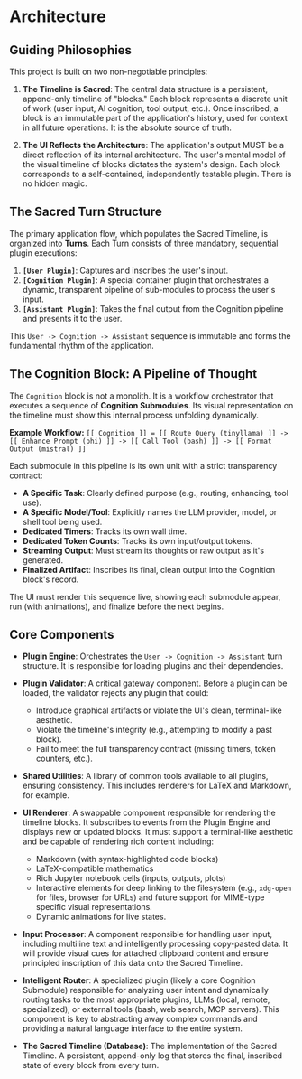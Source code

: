 # Architecture

## Guiding Philosophies

This project is built on two non-negotiable principles:

1.  **The Timeline is Sacred**: The central data structure is a persistent, append-only timeline of "blocks." Each block represents a discrete unit of work (user input, AI cognition, tool output, etc.). Once inscribed, a block is an immutable part of the application's history, used for context in all future operations. It is the absolute source of truth.

2.  **The UI Reflects the Architecture**: The application's output MUST be a direct reflection of its internal architecture. The user's mental model of the visual timeline of blocks dictates the system's design. Each block corresponds to a self-contained, independently testable plugin. There is no hidden magic.

## The Sacred Turn Structure

The primary application flow, which populates the Sacred Timeline, is organized into **Turns**. Each Turn consists of three mandatory, sequential plugin executions:

1.  **`[User Plugin]`**: Captures and inscribes the user's input.
2.  **`[Cognition Plugin]`**: A special container plugin that orchestrates a dynamic, transparent pipeline of sub-modules to process the user's input.
3.  **`[Assistant Plugin]`**: Takes the final output from the Cognition pipeline and presents it to the user.

This `User -> Cognition -> Assistant` sequence is immutable and forms the fundamental rhythm of the application.

## The Cognition Block: A Pipeline of Thought

The `Cognition` block is not a monolith. It is a workflow orchestrator that executes a sequence of **Cognition Submodules**. Its visual representation on the timeline must show this internal process unfolding dynamically.

**Example Workflow:**
`[[ Cognition ]] = [[ Route Query (tinyllama) ]] -> [[ Enhance Prompt (phi) ]] -> [[ Call Tool (bash) ]] -> [[ Format Output (mistral) ]]`

Each submodule in this pipeline is its own unit with a strict transparency contract:
-   **A Specific Task**: Clearly defined purpose (e.g., routing, enhancing, tool use).
-   **A Specific Model/Tool**: Explicitly names the LLM provider, model, or shell tool being used.
-   **Dedicated Timers**: Tracks its own wall time.
-   **Dedicated Token Counts**: Tracks its own input/output tokens.
-   **Streaming Output**: Must stream its thoughts or raw output as it's generated.
-   **Finalized Artifact**: Inscribes its final, clean output into the Cognition block's record.

The UI must render this sequence live, showing each submodule appear, run (with animations), and finalize before the next begins.

## Core Components

-   **Plugin Engine**: Orchestrates the `User -> Cognition -> Assistant` turn structure. It is responsible for loading plugins and their dependencies.

-   **Plugin Validator**: A critical gateway component. Before a plugin can be loaded, the validator rejects any plugin that could:
    -   Introduce graphical artifacts or violate the UI's clean, terminal-like aesthetic.
    -   Violate the timeline's integrity (e.g., attempting to modify a past block).
    -   Fail to meet the full transparency contract (missing timers, token counters, etc.).

-   **Shared Utilities**: A library of common tools available to all plugins, ensuring consistency. This includes renderers for LaTeX and Markdown, for example.

-   **UI Renderer**: A swappable component responsible for rendering the timeline blocks. It subscribes to events from the Plugin Engine and displays new or updated blocks. It must support a terminal-like aesthetic and be capable of rendering rich content including:
    -   Markdown (with syntax-highlighted code blocks)
    -   LaTeX-compatible mathematics
    -   Rich Jupyter notebook cells (inputs, outputs, plots)
    -   Interactive elements for deep linking to the filesystem (e.g., `xdg-open` for files, browser for URLs) and future support for MIME-type specific visual representations.
    -   Dynamic animations for live states.

-   **Input Processor**: A component responsible for handling user input, including multiline text and intelligently processing copy-pasted data. It will provide visual cues for attached clipboard content and ensure principled inscription of this data onto the Sacred Timeline.

-   **Intelligent Router**: A specialized plugin (likely a core Cognition Submodule) responsible for analyzing user intent and dynamically routing tasks to the most appropriate plugins, LLMs (local, remote, specialized), or external tools (bash, web search, MCP servers). This component is key to abstracting away complex commands and providing a natural language interface to the entire system.

-   **The Sacred Timeline (Database)**: The implementation of the Sacred Timeline. A persistent, append-only log that stores the final, inscribed state of every block from every turn.
